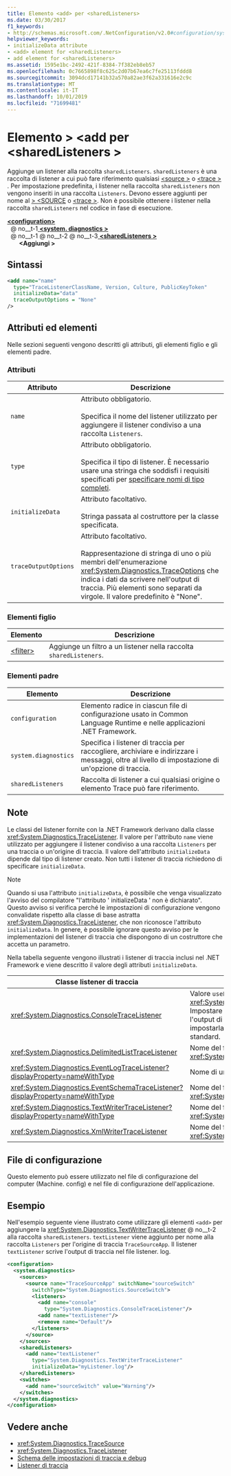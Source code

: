 ```yaml
---
title: Elemento <add> per <sharedListeners>
ms.date: 03/30/2017
f1_keywords:
- http://schemas.microsoft.com/.NetConfiguration/v2.0#configuration/system.diagnostics/sharedListeners/add
helpviewer_keywords:
- initializeData attribute
- <add> element for <sharedListeners>
- add element for <sharedListeners>
ms.assetid: 1595e1bc-2492-421f-8384-7f382eb8eb57
ms.openlocfilehash: 0c7665898f8c625c2d07b67ea6c7fe25113fddd8
ms.sourcegitcommit: 3094dcd17141b32a570a82ae3f62a331616e2c9c
ms.translationtype: MT
ms.contentlocale: it-IT
ms.lasthandoff: 10/01/2019
ms.locfileid: "71699481"
---
```

# <a name="add-element-for-sharedlisteners"></a>Elemento > \<add per \<sharedListeners >
Aggiunge un listener alla raccolta `sharedListeners`. `sharedListeners` è una raccolta di listener a cui può fare riferimento qualsiasi [\<source >](source-element.md) o [\<trace >](trace-element.md) .  Per impostazione predefinita, i listener nella raccolta `sharedListeners` non vengono inseriti in una raccolta `Listeners`. Devono essere aggiunti per nome al [> \<SOURCE](source-element.md) o [\<trace >](trace-element.md). Non è possibile ottenere i listener nella raccolta `sharedListeners` nel codice in fase di esecuzione.  
  
[ **\<configuration>** ](../configuration-element.md)  
&nbsp; @ no__t-1[ **\<system. diagnostics >** ](system-diagnostics-element.md)  
&nbsp; @ no__t-1 @ no__t-2 @ no__t-3[ **\<sharedListeners >** ](sharedlisteners-element.md)  
&nbsp;&nbsp;&nbsp;&nbsp;&nbsp;&nbsp; **\<Aggiungi >**  
  
## <a name="syntax"></a>Sintassi  
  
```xml  
<add name="name"   
  type="TraceListenerClassName, Version, Culture, PublicKeyToken"  
  initializeData="data"
  traceOutputOptions = "None"
/>  
```
  
## <a name="attributes-and-elements"></a>Attributi ed elementi  
 Nelle sezioni seguenti vengono descritti gli attributi, gli elementi figlio e gli elementi padre.  
  
### <a name="attributes"></a>Attributi  
  
|Attributo|Descrizione|  
|---------------|-----------------|  
|`name`|Attributo obbligatorio.<br /><br /> Specifica il nome del listener utilizzato per aggiungere il listener condiviso a una raccolta `Listeners`.|  
|`type`|Attributo obbligatorio.<br /><br /> Specifica il tipo di listener. È necessario usare una stringa che soddisfi i requisiti specificati per [specificare nomi di tipo completi](../../../reflection-and-codedom/specifying-fully-qualified-type-names.md).|  
|`initializeData`|Attributo facoltativo.<br /><br /> Stringa passata al costruttore per la classe specificata.|  
|`traceOutputOptions`|Attributo facoltativo.<br/><br/>Rappresentazione di stringa di uno o più membri dell'enumerazione <xref:System.Diagnostics.TraceOptions> che indica i dati da scrivere nell'output di traccia. Più elementi sono separati da virgole. Il valore predefinito è "None".|

### <a name="child-elements"></a>Elementi figlio  
  
|Elemento|Descrizione|  
|-------------|-----------------|  
|[\<filter>](filter-element-for-add-for-sharedlisteners.md)|Aggiunge un filtro a un listener nella raccolta `sharedListeners`.|  
  
### <a name="parent-elements"></a>Elementi padre  
  
|Elemento|Descrizione|  
|-------------|-----------------|  
|`configuration`|Elemento radice in ciascun file di configurazione usato in Common Language Runtime e nelle applicazioni .NET Framework.|  
|`system.diagnostics`|Specifica i listener di traccia per raccogliere, archiviare e indirizzare i messaggi, oltre al livello di impostazione di un'opzione di traccia.|  
|`sharedListeners`|Raccolta di listener a cui qualsiasi origine o elemento Trace può fare riferimento.|  
  
## <a name="remarks"></a>Note  
 Le classi del listener fornite con la .NET Framework derivano dalla classe <xref:System.Diagnostics.TraceListener>. Il valore per l'attributo `name` viene utilizzato per aggiungere il listener condiviso a una raccolta `Listeners` per una traccia o un'origine di traccia. Il valore dell'attributo `initializeData` dipende dal tipo di listener creato. Non tutti i listener di traccia richiedono di specificare `initializeData`.  
  
> [!NOTE]
> Quando si usa l'attributo `initializeData`, è possibile che venga visualizzato l'avviso del compilatore "l'attributo ' initializeData ' non è dichiarato". Questo avviso si verifica perché le impostazioni di configurazione vengono convalidate rispetto alla classe di base astratta <xref:System.Diagnostics.TraceListener>, che non riconosce l'attributo `initializeData`. In genere, è possibile ignorare questo avviso per le implementazioni del listener di traccia che dispongono di un costruttore che accetta un parametro.  
  
 Nella tabella seguente vengono illustrati i listener di traccia inclusi nel .NET Framework e viene descritto il valore degli attributi `initializeData`.  
  
|Classe listener di traccia|valore dell'attributo initializeData|  
|--------------------------|------------------------------------|  
|<xref:System.Diagnostics.ConsoleTraceListener>|Valore `useErrorStream` per il costruttore <xref:System.Diagnostics.ConsoleTraceListener.%23ctor%2A>.  Impostare l'attributo `initializeData` su "`true`" per scrivere l'output di traccia e di debug nel flusso di errore standard. impostarla su "`false`" per scrivere nel flusso di output standard.|  
|<xref:System.Diagnostics.DelimitedListTraceListener>|Nome del file in cui viene scritto <xref:System.Diagnostics.DelimitedListTraceListener>.|  
|<xref:System.Diagnostics.EventLogTraceListener?displayProperty=nameWithType>|Nome di un'origine del log eventi esistente.|  
|<xref:System.Diagnostics.EventSchemaTraceListener?displayProperty=nameWithType>|Nome del file in cui viene scritto il <xref:System.Diagnostics.EventSchemaTraceListener>.|  
|<xref:System.Diagnostics.TextWriterTraceListener?displayProperty=nameWithType>|Nome del file in cui viene scritto il <xref:System.Diagnostics.TextWriterTraceListener>.|  
|<xref:System.Diagnostics.XmlWriterTraceListener>|Nome del file in cui viene scritto il <xref:System.Diagnostics.XmlWriterTraceListener>.|  
  
## <a name="configuration-file"></a>File di configurazione  
 Questo elemento può essere utilizzato nel file di configurazione del computer (Machine. config) e nel file di configurazione dell'applicazione.  
  
## <a name="example"></a>Esempio  
 Nell'esempio seguente viene illustrato come utilizzare gli elementi `<add>` per aggiungere la <xref:System.Diagnostics.TextWriterTraceListener> @ no__t-2 alla raccolta `sharedListeners`.   `textListener` viene aggiunto per nome alla raccolta `Listeners` per l'origine di traccia `TraceSourceApp`. Il listener `textListener` scrive l'output di traccia nel file listener. log.  
  
```xml  
<configuration>  
  <system.diagnostics>  
    <sources>  
      <source name="TraceSourceApp" switchName="sourceSwitch"   
        switchType="System.Diagnostics.SourceSwitch">  
        <listeners>  
          <add name="console"   
            type="System.Diagnostics.ConsoleTraceListener"/>  
          <add name="textListener"/>  
          <remove name="Default"/>  
        </listeners>  
      </source>  
    </sources>  
    <sharedListeners>  
      <add name="textListener"   
        type="System.Diagnostics.TextWriterTraceListener"   
        initializeData="myListener.log"/>  
    </sharedListeners>  
    <switches>  
      <add name="sourceSwitch" value="Warning"/>  
    </switches>  
  </system.diagnostics>  
</configuration>   
```  
  
## <a name="see-also"></a>Vedere anche

- <xref:System.Diagnostics.TraceSource>
- <xref:System.Diagnostics.TraceListener>
- [Schema delle impostazioni di traccia e debug](index.md)
- [Listener di traccia](../../../debug-trace-profile/trace-listeners.md)
